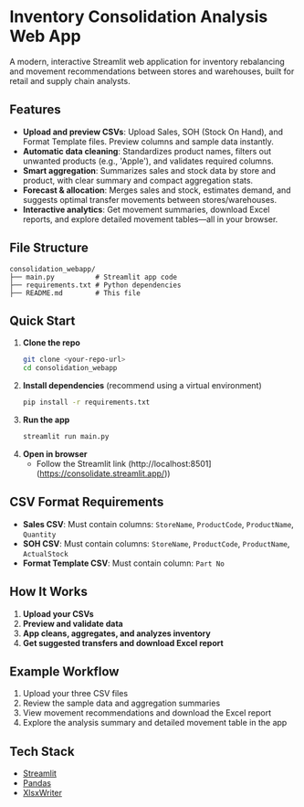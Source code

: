 # Inventory Consolidation Analysis Web App

A modern, interactive Streamlit web application for inventory rebalancing and movement recommendations between stores and warehouses, built for retail and supply chain analysts.

## Features
- **Upload and preview CSVs**: Upload Sales, SOH (Stock On Hand), and Format Template files. Preview columns and sample data instantly.
- **Automatic data cleaning**: Standardizes product names, filters out unwanted products (e.g., 'Apple'), and validates required columns.
- **Smart aggregation**: Summarizes sales and stock data by store and product, with clear summary and compact aggregation stats.
- **Forecast & allocation**: Merges sales and stock, estimates demand, and suggests optimal transfer movements between stores/warehouses.
- **Interactive analytics**: Get movement summaries, download Excel reports, and explore detailed movement tables—all in your browser.

## File Structure
```
consolidation_webapp/
├── main.py          # Streamlit app code
├── requirements.txt # Python dependencies
├── README.md        # This file
```

## Quick Start
1. **Clone the repo**
   ```sh
   git clone <your-repo-url>
   cd consolidation_webapp
   ```
2. **Install dependencies** (recommend using a virtual environment)
   ```sh
   pip install -r requirements.txt
   ```
3. **Run the app**
   ```sh
   streamlit run main.py
   ```
4. **Open in browser**
   - Follow the Streamlit link (http://localhost:8501](https://consolidate.streamlit.app/))

## CSV Format Requirements
- **Sales CSV**: Must contain columns: `StoreName`, `ProductCode`, `ProductName`, `Quantity`
- **SOH CSV**: Must contain columns: `StoreName`, `ProductCode`, `ProductName`, `ActualStock`
- **Format Template CSV**: Must contain column: `Part No`

## How It Works
1. **Upload your CSVs**
2. **Preview and validate data**
3. **App cleans, aggregates, and analyzes inventory**
4. **Get suggested transfers and download Excel report**

## Example Workflow
1. Upload your three CSV files
2. Review the sample data and aggregation summaries
3. View movement recommendations and download the Excel report
4. Explore the analysis summary and detailed movement table in the app

## Tech Stack
- [Streamlit](https://streamlit.io/)
- [Pandas](https://pandas.pydata.org/)
- [XlsxWriter](https://xlsxwriter.readthedocs.io/)

